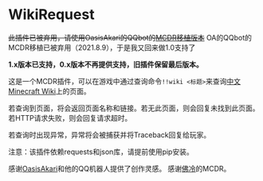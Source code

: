 # WikiRequest
~~此插件已被弃用，请使用OasisAkari的QQbot的[MCDR移植版本](https://github.com/Teahouse-Studios/_LittleK_)~~ OA的QQbot的MCDR移植已被弃用（2021.8.9），于是我又回来做1.0支持了

**1.x版本已支持，0.x版本不再提供支持，旧插件保留最后版本。**

这是一个MCDR插件，可以在游戏中通过查询命令`!!wiki <标题>`来查询[中文Minecraft Wiki](https://minecraft.fandom.com)上的页面。

若查询到页面，将会返回页面名称和链接。若无此页面，则会回复未找到此页面。若HTTP请求失败，则会回复请求超时。

若查询时出现异常，异常将会被捕获并将Traceback回复给玩家。


注意：该插件依赖requests和json库，请提前使用pip安装。

感谢[OasisAkari](https://github.com/OasisAkari)和他的QQ机器人提供了创作灵感。
感谢[佛冷](https://github.com/Fallen-Breath)的MCDR。
